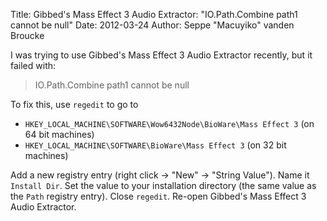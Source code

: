 Title: Gibbed's Mass Effect 3 Audio Extractor: "IO.Path.Combine path1 cannot be null"
Date: 2012-03-24
Author: Seppe "Macuyiko" vanden Broucke

I was trying to use Gibbed's Mass Effect 3 Audio Extractor recently, but it failed with:

> IO.Path.Combine path1 cannot be null

To fix this, use `regedit` to go to  
  - `HKEY_LOCAL_MACHINE\SOFTWARE\Wow6432Node\BioWare\Mass Effect 3` (on 64 bit machines)
  - `HKEY_LOCAL_MACHINE\SOFTWARE\BioWare\Mass Effect 3` (on 32 bit machines)
Add a new registry entry (right click -> "New" -> "String Value"). Name it `Install Dir`. Set the value to your installation directory (the same value as the `Path` registry entry). Close `regedit`. Re-open Gibbed's Mass Effect 3 Audio Extractor.
